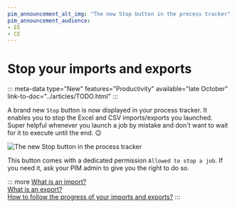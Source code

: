 ```yaml
---
pim_announcement_alt_img: "The new Stop button in the process tracker"
pim_announcement_audience:
- EE
- CE
---
```


# Stop your imports and exports
::: meta-data type="New" features="Productivity" available="late October" link-to-doc="../articles/TODO.html"
:::

A brand new `Stop` button is now displayed in your process tracker. It enables you to stop the Excel and CSV imports/exports you launched. Super helpful whenever you launch a job by mistake and don't want to wait for it to execute until the end. 😉

![The new `Stop` button in the process tracker](../img/TODO.png)

This button comes with a dedicated permission `Allowed to stop a job`. If you need it, ask your PIM admin to give you the right to do so.

::: more
[What is an import?](../articles/imports.html)  
[What is an export?](../articles/exports.html)  
[How to follow the progress of your imports and exports?](../articles/monitor-jobs.html#imports-exports-reports)
:::
